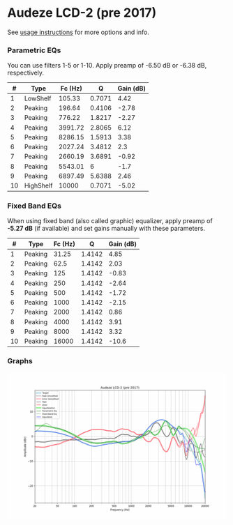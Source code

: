 # Audeze LCD-2 (pre 2017)
See [usage instructions](https://github.com/jaakkopasanen/AutoEq#usage) for more options and info.

### Parametric EQs
You can use filters 1-5 or 1-10. Apply preamp of -6.50 dB or -6.38 dB, respectively.

|   # | Type      |   Fc (Hz) |      Q |   Gain (dB) |
|-----|-----------|-----------|--------|-------------|
|   1 | LowShelf  |    105.33 | 0.7071 |        4.42 |
|   2 | Peaking   |    196.64 | 0.4106 |       -2.78 |
|   3 | Peaking   |    776.22 | 1.8217 |       -2.27 |
|   4 | Peaking   |   3991.72 | 2.8065 |        6.12 |
|   5 | Peaking   |   8286.15 | 1.5913 |        3.38 |
|   6 | Peaking   |   2027.24 | 3.4812 |        2.3  |
|   7 | Peaking   |   2660.19 | 3.6891 |       -0.92 |
|   8 | Peaking   |   5543.01 | 6      |       -1.7  |
|   9 | Peaking   |   6897.49 | 5.6388 |        2.46 |
|  10 | HighShelf |  10000    | 0.7071 |       -5.02 |

### Fixed Band EQs
When using fixed band (also called graphic) equalizer, apply preamp of **-5.27 dB** (if available) and set gains manually with these parameters.

|   # | Type    |   Fc (Hz) |      Q |   Gain (dB) |
|-----|---------|-----------|--------|-------------|
|   1 | Peaking |     31.25 | 1.4142 |        4.85 |
|   2 | Peaking |     62.5  | 1.4142 |        2.03 |
|   3 | Peaking |    125    | 1.4142 |       -0.83 |
|   4 | Peaking |    250    | 1.4142 |       -2.64 |
|   5 | Peaking |    500    | 1.4142 |       -1.72 |
|   6 | Peaking |   1000    | 1.4142 |       -2.15 |
|   7 | Peaking |   2000    | 1.4142 |        0.86 |
|   8 | Peaking |   4000    | 1.4142 |        3.91 |
|   9 | Peaking |   8000    | 1.4142 |        3.32 |
|  10 | Peaking |  16000    | 1.4142 |      -10.6  |

### Graphs
![](./Audeze%20LCD-2%20(pre%202017).png)
